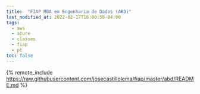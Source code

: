 ```yaml
---
title:  "FIAP MBA em Engenharia de Dados (ABD)"
last_modified_at: 2022-02-17T16:00:58-04:00
tags:
  - aws
  - azure
  - classes
  - fiap
  - pt
toc: false
---
```


{% remote_include https://raw.githubusercontent.com/josecastillolema/fiap/master/abd/README.md %}


